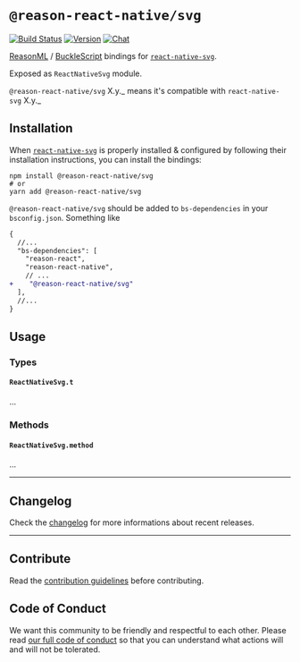 # `@reason-react-native/svg`

[![Build Status](https://github.com/reason-react-native/svg/workflows/Build/badge.svg)](https://github.com/reason-react-native/svg/actions)
[![Version](https://img.shields.io/npm/v/@reason-react-native/svg.svg)](https://www.npmjs.com/@reason-react-native/svg)
[![Chat](https://img.shields.io/discord/235176658175262720.svg?logo=discord&colorb=blue)](https://reason-react-native.github.io/discord/)

[ReasonML](https://reasonml.github.io) /
[BuckleScript](https://bucklescript.github.io) bindings for
[`react-native-svg`](https://github.com/react-native-community/react-native-svg).

Exposed as `ReactNativeSvg` module.

`@reason-react-native/svg` X.y._ means it's compatible with `react-native-svg`
X.y._

## Installation

When
[`react-native-svg`](https://github.com/react-native-community/react-native-svg)
is properly installed & configured by following their installation instructions,
you can install the bindings:

```console
npm install @reason-react-native/svg
# or
yarn add @reason-react-native/svg
```

`@reason-react-native/svg` should be added to `bs-dependencies` in your
`bsconfig.json`. Something like

```diff
{
  //...
  "bs-dependencies": [
    "reason-react",
    "reason-react-native",
    // ...
+    "@reason-react-native/svg"
  ],
  //...
}
```

## Usage

### Types

#### `ReactNativeSvg.t`

...

### Methods

#### `ReactNativeSvg.method`

...

---

## Changelog

Check the [changelog](./CHANGELOG.md) for more informations about recent
releases.

---

## Contribute

Read the
[contribution guidelines](https://github.com/reason-react-native/.github/blob/master/CONTRIBUTING.md)
before contributing.

## Code of Conduct

We want this community to be friendly and respectful to each other. Please read
[our full code of conduct](https://github.com/reason-react-native/.github/blob/master/CODE_OF_CONDUCT.md)
so that you can understand what actions will and will not be tolerated.
